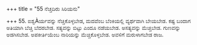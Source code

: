+++
title = "55 ನೆಚ್ಚದಿರು ಸಿರಿಯನು"

+++
55. ಐಶ್ವÀರ್ಯವನ್ನು ನೆಚ್ಚಿಕೊಳ್ಳಬೇಡ, ಮದವೆಂಬ ಬೆಂಕಿಯಲ್ಲಿ ವ್ಯರ್ಥವಾಗಿ ಬೇಯಬೇಡ. ಕಷ್ಟ ಬಂದಾಗ ಅತಿಯಾಗಿ ಬೆಚ್ಚಿ ಬೆದರಬೇಡ. ಸತ್ಯವನ್ನು ಬಿಟ್ಟು ಎಂದೂ ನಡೆಯಬೇಡ. ಅಸತ್ಯವನ್ನು ಮೆಚ್ಚಬೇಡ. ಗುಣವನ್ನು ಅಡಗಿಸಬೇಡ. ಅಪಕೀರ್ತಿಯೆಂಬ ನಾರಿಯನ್ನು ಮೆಚ್ಚಿಕೊಳ್ಳಬೇಡ. ಅವಳಿಗೆ ಮರುಳಾಗಬೇಡ ರಾಜ.
